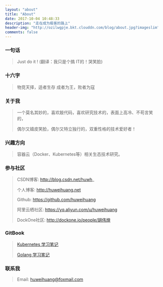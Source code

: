 ```yaml
---
layout: "about"
title: "About"
date: 2017-10-04 10:48:33
description: "走在成为极客的路上"
header-img: "http://ozilwgpje.bkt.clouddn.com/blog/about.jpg?imageslim"
comments: false
---
```


### 一句话

> Just do it !    (翻译：我只是个搞 IT的！哭笑脸)

### 十六字

> 物竞天择，适者生存
> 成者为王，败者为寇

### 关于我

> 一个莫名其妙的，喜欢敲代码，喜欢研究技术的，表面上高冷、不苟言笑的，
>
> 偶尔又嬉皮笑脸，偶尔又特立独行的，双重性格的技术爱好者！

### 兴趣方向

> 容器云（Docker、Kubernetes等）相关生态技术研究。

### 参与社区

 > CSDN博客: http://blog.csdn.net/huwh_
 >
 > 个人博客: http://huweihuang.net
 >
 > Github: https://github.com/huweihuang
 >
 > 阿里云栖社区: https://yq.aliyun.com/u/huweihuang
 >
 > DockOne社区: http://dockone.io/people/胡伟煌

### GitBook

> [Kubernetes 学习笔记](https://www.huweihuang.com/kubernetes-notes/)
> 
> [Golang 学习笔记](https://www.huweihuang.com/golang-notes/)

### 联系我

> Email: huweihuang@foxmail.com
